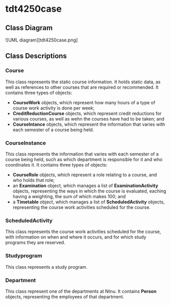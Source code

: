 # tdt4250case

## Class Diagram

![UML diagram][tdt4250case.png]

## Class Descriptions

### Course
This class represents the static course information. It holds static data, as well as references to other courses that are required or recommended. It contains three types of objects:

- **CourseWork** objects, which represent how many hours of a type of course work activity is done per week;
- **CreditReductionCourse** objects, which represent credit reductions for various courses, as well as wehn the courses have had to be taken; and
- **CourseIntance** objects, which represent the information that varies with each semester of a course being held.

### CourseInstance
This class represents the information that varies with each semester of a course being held, such as which department is responsible for it and who coordinates it. It contains three types of objects:

- **CourseRole** objects, which represent a role relating to a course, and who holds that role;
- an **Examination** object, which manages a list of **ExaminationActivity** objects, representing the ways in which the course is evaluated, eaching having a weighting, the sum of which makes 100; and
- a **Timetable** object, which manages a list of **ScheduledActivity** objects, representing the course work activities scheduled for the course.

### ScheduledActivity
This class represents the course work activities scheduled for the course, with information on when and where it occurs, and for which study programs they are reserved. 

### Studyprogram
This class represents a study program.

### Department
This class represent one of the departments at Ntnu. It contains **Person** objects, representing the employees of that department.

